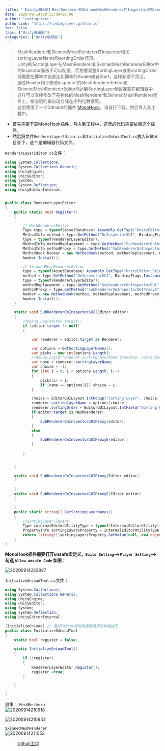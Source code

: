 ```yaml
---
title: "【Unity编辑器】MeshRenderer和SkinnedMeshRenderer在Inspector增加sortingLayer选项"
date: 2020-09-14T20:55:09+08:00
author: "codingriver"
authorLink: "https://codingriver.github.io"
toc: false
tags: ["Unity编辑器"]
categories: ["Unity编辑器"]
---
```


<!--more-->

>MeshRenderer和SkinnedMeshRenderer在Inspector增加sortingLayerName和sortingOrder选项。  
> Unity的SortingLayer在MeshRenderer和SkinnedMeshRendererEditor中的Inspector面板不可以配置，而想要调整SortingLayer或者sortingOrder则需要在脚本中设置比如脚本的Awake或者Start，这样非常不灵活。  
> 通过Hooker钩子修改Inspector的MeshRendererEditor和SkinnedMeshRendererEditor而达到SortingLayer参数暴露在编辑器中，这样可以直接修改了在物体的MeshRenderer和SkinnedMeshRenderer组件上，修改后的值自动存储在序列化数据里。  
> 这里使用了一个Githubh的插件 [MonoHook](https://github.com/Misaka-Mikoto-Tech/MonoHook)，请自行下载，然后导入到工程中。


- 首先需要下载MonoHook插件，导入到工程中，这里的代码需要依赖这个插件。  
- 然后将文件`RendererLayerEditor.cs`和`InitializeOnLoadTool.cs`放入Editor目录下，这个是编辑器代码文件。  


`RendererLayerEditor.cs`文件：  
```csharp
using System.Collections;
using System.Collections.Generic;
using UnityEngine;
using UnityEditor;
using System;
using System.Reflection;
using UnityEditorInternal;


public class RendererLayerEditor
{
    public static void Register()
    {

        // MeshRendererEditor
        Type type = typeof(AssetDatabase).Assembly.GetType("UnityEditor.MeshRendererEditor");
        MethodInfo method = type.GetMethod("OnInspectorGUI", BindingFlags.Instance | BindingFlags.Public | BindingFlags.NonPublic);
        type = typeof(RendererLayerEditor);
        MethodInfo methodReplacement = type.GetMethod("SubRendererOnInspectorGUI", BindingFlags.Static | BindingFlags.NonPublic);
        MethodInfo methodProxy = type.GetMethod("SubRendererOnInspectorGUIProxy", BindingFlags.Static | BindingFlags.NonPublic);
        MethodHook hooker = new MethodHook(method, methodReplacement, methodProxy);
        hooker.Install();

        // SkinnedMeshRendererEditor
        type = typeof(AssetDatabase).Assembly.GetType("UnityEditor.SkinnedMeshRendererEditor");
        method = type.GetMethod("OnInspectorGUI", BindingFlags.Instance | BindingFlags.Public | BindingFlags.NonPublic);
        type = typeof(RendererLayerEditor);
        methodReplacement = type.GetMethod("SubRendererOnInspectorGUI", BindingFlags.Static | BindingFlags.NonPublic);
        methodProxy = type.GetMethod("SubRendererOnInspectorGUIProxyE", BindingFlags.Static | BindingFlags.NonPublic);
        hooker = new MethodHook(method, methodReplacement, methodProxy);
        hooker.Install();
    }

    static void SubRendererOnInspectorGUI(Editor editor)
    {
        //Debug.Log(editor.target);
        if (editor.target != null)
        {

            var renderer = editor.target as Renderer;

            var options = GetSortingLayerNames();
            var picks = new int[options.Length];
            //Debug.Log($"renderer.sortingLayerName:{renderer.sortingLayerName},options.len:{options.Length}");
            var name = renderer.sortingLayerName;
            var choice = -1;
            for (int i = 0; i < options.Length; i++)
            {
                picks[i] = i;
                if (name == options[i]) choice = i;
            }

            choice = EditorGUILayout.IntPopup("Sorting Layer", choice, options, picks);
            renderer.sortingLayerName = options[choice];
            renderer.sortingOrder = EditorGUILayout.IntField("Sorting Order", renderer.sortingOrder);
            if(editor.target is MeshRenderer)
            {
                SubRendererOnInspectorGUIProxy(editor);
            }
            else 
            {
                SubRendererOnInspectorGUIProxyE(editor);
            }
            
        }
        

    }

    static void SubRendererOnInspectorGUIProxy(Editor editor)
    {

    }
    static void SubRendererOnInspectorGUIProxyE(Editor editor)
    {

    }
    public static string[] GetSortingLayerNames()
    {
        //SortingLayer.layers
        Type internalEditorUtilityType = typeof(InternalEditorUtility);
        PropertyInfo sortingLayersProperty = internalEditorUtilityType.GetProperty("sortingLayerNames", BindingFlags.Static | BindingFlags.NonPublic);
        return (string[])sortingLayersProperty.GetValue(null, new object[0]);
    }
}

```
**MonoHook插件需要打开unsafe宏定义，`Build Setting`-->`Player Setting`--> 勾选 `Allow unsafe Code` 如图：**

![20200914222927](https://cdn.jsdelivr.net/gh/codingriver/cdn/texs/MeshRenderer在Inspector设置SorttingLayerName和SorttingOrder/20200914222927.png)

 
`InitializeOnLoadTool.cs`文件：
```csharp
using System.Collections;
using System.Collections.Generic;
using UnityEngine;
using UnityEditor;
using System;
using System.Reflection;
using UnityEditorInternal;

[InitializeOnLoad] // 最好Editor启动及重新编译完毕就执行
public class InitializeOnLoadTool
{
    static bool register = false;
    
    static InitializeOnLoadTool()
    {
        if (!register)
        {
            RendererLayerEditor.Register();
            register =true;
        }

    }

}

```

效果：
`MeshRenderer`  
![20200914210918](https://cdn.jsdelivr.net/gh/codingriver/cdn/texs/MeshRenderer在Inspector设置SorttingLayerName和SorttingOrder/20200914210918.png)

![20200914210942](https://cdn.jsdelivr.net/gh/codingriver/cdn/texs/MeshRenderer在Inspector设置SorttingLayerName和SorttingOrder/20200914210942.png)

`SkinnedMeshRenderer`  
![20200914211053](https://cdn.jsdelivr.net/gh/codingriver/cdn/texs/MeshRenderer在Inspector设置SorttingLayerName和SorttingOrder/20200914211053.png)

> [Githuh工程](https://github.com/codingriver/Project/tree/master/UnityEditorProject/Assets/Editor/Tools)